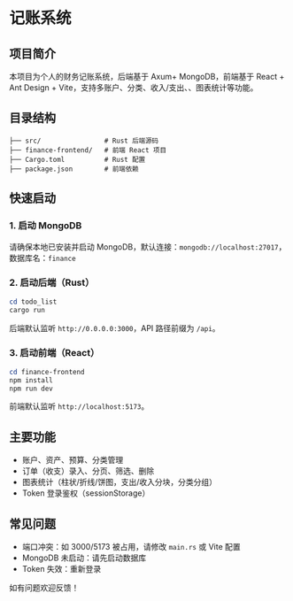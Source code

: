 # 记账系统

## 项目简介

本项目为个人的财务记账系统，后端基于 Axum+ MongoDB，前端基于 React + Ant Design + Vite，支持多账户、分类、收入/支出、、图表统计等功能。

## 目录结构

```
├── src/                # Rust 后端源码
├── finance-frontend/   # 前端 React 项目
├── Cargo.toml          # Rust 配置
├── package.json        # 前端依赖
```

## 快速启动

### 1. 启动 MongoDB

请确保本地已安装并启动 MongoDB，默认连接：`mongodb://localhost:27017`，数据库名：`finance`

### 2. 启动后端（Rust）

```powershell
cd todo_list
cargo run
```

后端默认监听 `http://0.0.0.0:3000`，API 路径前缀为 `/api`。

### 3. 启动前端（React）

```powershell
cd finance-frontend
npm install
npm run dev
```

前端默认监听 `http://localhost:5173`。

## 主要功能

- 账户、资产、预算、分类管理
- 订单（收支）录入、分页、筛选、删除
- 图表统计（柱状/折线/饼图，支出/收入分块，分类分组）
- Token 登录鉴权（sessionStorage）

## 常见问题

- 端口冲突：如 3000/5173 被占用，请修改 `main.rs` 或 Vite 配置
- MongoDB 未启动：请先启动数据库
- Token 失效：重新登录

如有问题欢迎反馈！
